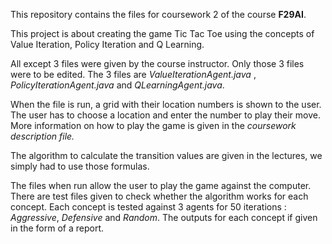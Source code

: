 This repository contains the files for coursework 2 of the course **F29AI**.

This project is about creating the game Tic Tac Toe using the concepts of Value Iteration, Policy Iteration and Q Learning.

All except 3 files were given by the course instructor. Only those 3 files were to be edited. The 3 files are *ValueIterationAgent.java* , *PolicyIterationAgent.java* and
*QLearningAgent.java*.

When the file is run, a grid with their location numbers is shown to the user. The user has to choose a location and enter the number to play their move. More information on how
to play the game is given in the *coursework description file.*

The algorithm to calculate the transition values are given in the lectures, we simply had to use those formulas.

The files when run allow the user to play the game against the computer.
There are test files given to check whether the algorithm works for each concept. Each concept is tested against 3 agents for 50 iterations : *Aggressive*, *Defensive* and *Random*.
The outputs for each concept if given in the form of a report.
